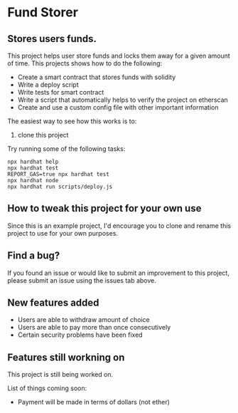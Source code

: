 <!-- @format -->

# Fund Storer

## Stores users funds.

This project helps user store funds and locks them away for a given amount of time.
This projects shows how to do the following:

- Create a smart contract that stores funds with solidity
- Write a deploy script
- Write tests for smart contract
- Write a script that automatically helps to verify the project on etherscan
- Create and use a custom config file with other important information

The easiest way to see how this works is to:

1. clone this project

Try running some of the following tasks:

```shell
npx hardhat help
npx hardhat test
REPORT_GAS=true npx hardhat test
npx hardhat node
npx hardhat run scripts/deploy.js
```

## How to tweak this project for your own use

Since this is an example project, I'd encourage you to clone and rename this project to use for your own purposes.

## Find a bug?

If you found an issue or would like to submit an improvement to this project, please submit an issue using the issues tab above.

## New features added

- Users are able to withdraw amount of choice
- Users are able to pay more than once consecutively
- Certain security problems have been fixed

## Features still workning on

This project is still being worked on.

List of things coming soon:

- Payment will be made in terms of dollars (not ether)
